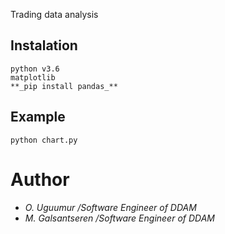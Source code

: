 Trading data analysis

## Instalation
```
python v3.6
matplotlib
**_pip install pandas_**
```
## Example
```
python chart.py
```

# Author
- _O. Uguumur /Software Engineer of DDAM_
- _M. Galsantseren /Software Engineer of DDAM_

